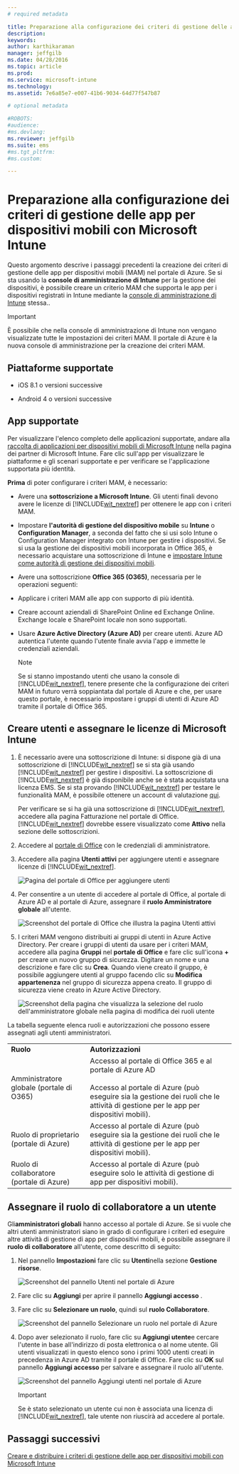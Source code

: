 ```yaml
---
# required metadata

title: Preparazione alla configurazione dei criteri di gestione delle app per dispositivi mobili | Microsoft Intune
description:
keywords:
author: karthikaraman
manager: jeffgilb
ms.date: 04/28/2016
ms.topic: article
ms.prod:
ms.service: microsoft-intune
ms.technology:
ms.assetid: 7e6a85e7-e007-41b6-9034-64d77f547b87

# optional metadata

#ROBOTS:
#audience:
#ms.devlang:
ms.reviewer: jeffgilb
ms.suite: ems
#ms.tgt_pltfrm:
#ms.custom:

---
```


# Preparazione alla configurazione dei criteri di gestione delle app per dispositivi mobili con Microsoft Intune
Questo argomento descrive i passaggi precedenti la creazione dei criteri di gestione delle app per dispositivi mobili (MAM) nel portale di Azure.
Se si sta usando la **console di amministrazione di Intune** per la gestione dei dispositivi, è possibile creare un criterio MAM che supporta le app per i dispositivi registrati in Intune mediante la [console di amministrazione di Intune](configure-and-deploy-mobile-application-management-policies-in-the-microsoft-intune-console.md) stessa..
>[!IMPORTANT]
> È possibile che nella console di amministrazione di Intune non vengano visualizzate tutte le impostazioni dei criteri MAM. Il portale di Azure è la nuova console di amministrazione per la creazione dei criteri MAM.

##  Piattaforme supportate
- iOS 8.1 o versioni successive

- Android 4 o versioni successive

##  App supportate
Per visualizzare l'elenco completo delle applicazioni supportate, andare alla [raccolta di applicazioni per dispositivi mobili di Microsoft Intune](https://www.microsoft.com/en-us/server-cloud/products/microsoft-intune/partners.aspx) nella pagina dei partner di Microsoft Intune.
Fare clic sull'app per visualizzare le piattaforme e gli scenari supportate e per verificare se l'applicazione supportata più identità.

**Prima** di poter configurare i criteri MAM, è necessario:

-   Avere una **sottoscrizione a Microsoft Intune**.    Gli utenti finali devono avere le licenze di [!INCLUDE[wit_nextref](../includes/wit_nextref_md.md)] per ottenere le app con i criteri MAM.

-   Impostare **l'autorità di gestione del dispositivo mobile** su **Intune** o **Configuration Manager**, a seconda del fatto che si usi solo Intune o Configuration Manager integrato con Intune per gestire i dispositivi. Se si usa la gestione dei dispositivi mobili incorporata in Office 365, è necessario acquistare una sottoscrizione di Intune e [impostare Intune come autorità di gestione dei dispositivi mobili](get-ready-to-enroll-devices-in-microsoft-intune.md#set-mobile-device-management-authority).
-   Avere una sottoscrizione **Office 365 (O365)**, necessaria per le operazioni seguenti:
  - Applicare i criteri MAM alle app con supporto di più identità.
  - Creare account aziendali di SharePoint Online ed Exchange Online. Exchange locale e SharePoint locale non sono supportati.


- Usare **Azure Active Directory (Azure AD)** per creare utenti. Azure AD autentica l'utente quando l'utente finale avvia l'app e immette le credenziali aziendali.

    > [!NOTE]
    > Se si stanno impostando utenti che usano la console di [!INCLUDE[wit_nextref](../includes/wit_nextref_md.md)], tenere presente che la configurazione dei criteri MAM in futuro verrà soppiantata dal portale di Azure e che, per usare questo portale, è necessario impostare i gruppi di utenti di Azure AD tramite il portale di Office 365.


## Creare utenti e assegnare le licenze di Microsoft Intune

1. È necessario avere una sottoscrizione di Intune: si dispone già di una sottoscrizione di [!INCLUDE[wit_nextref](../includes/wit_nextref_md.md)] se si sta già usando [!INCLUDE[wit_nextref](../includes/wit_nextref_md.md)] per gestire i dispositivi.  La sottoscrizione di [!INCLUDE[wit_nextref](../includes/wit_nextref_md.md)] è già disponibile anche se è stata acquistata una licenza EMS. Se si sta provando [!INCLUDE[wit_nextref](../includes/wit_nextref_md.md)] per testare le funzionalità MAM, è possibile ottenere un account di valutazione [qui](http://www.microsoft.com/en-us/server-cloud/products/microsoft-intune/).

    Per verificare se si ha già una sottoscrizione di [!INCLUDE[wit_nextref](../includes/wit_nextref_md.md)], accedere alla pagina Fatturazione nel portale di Office.  [!INCLUDE[wit_nextref](../includes/wit_nextref_md.md)] dovrebbe essere visualizzato come **Attivo** nella sezione delle sottoscrizioni.

2.  Accedere al   [portale di Office](http://portal.office.com) con le credenziali di amministratore.

3.  Accedere alla pagina **Utenti attivi** per aggiungere utenti e assegnare licenze di [!INCLUDE[wit_nextref](../includes/wit_nextref_md.md)].

    ![Pagina del portale di Office per aggiungere utenti](../media/AppManagement/OfficePortal_AddUsers.png)

4.  Per consentire a un utente di accedere al portale di Office, al portale di Azure AD e al portale di Azure, assegnare il **ruolo Amministratore globale** all'utente.

    ![Screenshot del portale di Office che illustra la pagina Utenti attivi ](../media/AppManagement/OfficePortal_AddRoletoUser.png)

5.  I criteri MAM vengono distribuiti ai gruppi di utenti in Azure Active Directory. Per creare i gruppi di utenti da usare per i criteri MAM, accedere alla pagina **Gruppi** nel **portale di Office** e fare clic sull'icona **+** per creare un nuovo gruppo di sicurezza.  Digitare un nome e una descrizione e fare clic su **Crea**. Quando viene creato il gruppo, è possibile aggiungere utenti al gruppo facendo clic su **Modifica appartenenza** nel gruppo di sicurezza appena creato. Il gruppo di sicurezza viene creato in Azure Active Directory.

    ![Screenshot della pagina che visualizza la selezione del ruolo dell'amministratore globale nella pagina di modifica dei ruoli utente](../media/AppManagement/OfficePortal_CreateGroups.png)

La tabella seguente elenca ruoli e autorizzazioni che possono essere assegnati agli utenti amministratori.

|||
|--|----|
|**Ruolo**|**Autorizzazioni**|
|Amministratore globale (portale di O365)|Accesso al portale di Office 365 e al portale di Azure AD<br /><br />Accesso al portale di Azure (può eseguire sia la gestione dei ruoli che le attività di gestione per le app per dispositivi mobili).|
|Ruolo di proprietario (portale di Azure)|Accesso al portale di Azure (può eseguire sia la gestione dei ruoli che le attività di gestione per le app per dispositivi mobili).|
|Ruolo di collaboratore (portale di Azure)|Accesso al portale di Azure (può eseguire solo le attività di gestione di app per dispositivi mobili).|

## Assegnare il ruolo di collaboratore a un utente

Gli**amministratori globali** hanno accesso al portale di Azure.  Se si vuole che altri utenti amministratori siano in grado di configurare i criteri ed eseguire altre attività di gestione di app per dispositivi mobili, è possibile assegnare il **ruolo di collaboratore** all'utente, come descritto di seguito:


1.  Nel pannello **Impostazioni** fare clic su **Utenti**nella sezione **Gestione risorse**.

    ![Screenshot del pannello Utenti nel portale di Azure](../media/AppManagement/AzurePortal_MAM_AddUsers.png)

2.  Fare clic su **Aggiungi** per aprire il pannello **Aggiungi accesso** .

3.  Fare clic su **Selezionare un ruolo**, quindi sul **ruolo Collaboratore**.

    ![Screenshot del pannello Selezionare un ruolo nel portale di Azure](../media/AppManagement/AzurePortal_MAM_AddRole.png)

4.  Dopo aver selezionato il ruolo, fare clic su **Aggiungi utente**e cercare l'utente in base all'indirizzo di posta elettronica o al nome utente. Gli utenti visualizzati in questo elenco sono i primi 1000 utenti creati in precedenza in Azure AD tramite il portale di Office. Fare clic su **OK** sul pannello **Aggiungi accesso** per salvare e assegnare il ruolo all'utente.

    ![Screenshot del pannello Aggiungi utenti nel portale di Azure](../media/AppManagement/AzurePortal_MAM_AddusertoRole.png)

    > [!IMPORTANT]
    > Se è stato selezionato un utente cui non è associata una licenza di [!INCLUDE[wit_nextref](../includes/wit_nextref_md.md)], tale utente non riuscirà ad accedere al portale.

## Passaggi successivi
[Creare e distribuire i criteri di gestione delle app per dispositivi mobili con Microsoft Intune](create-and-deploy-mobile-app-management-policies-with-microsoft-intune.md)


<!--HONumber=May16_HO1-->


